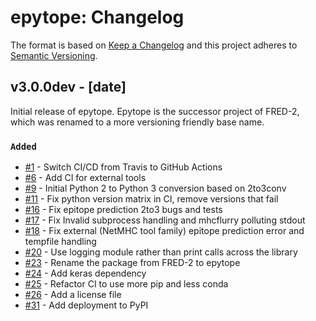 # epytope: Changelog

The format is based on [Keep a Changelog](https://keepachangelog.com/en/1.0.0/)
and this project adheres to [Semantic Versioning](https://semver.org/spec/v2.0.0.html).

## v3.0.0dev - [date]

Initial release of epytope. Epytope is the successor project of FRED-2, which was renamed to a more versioning friendly base name.

### `Added`

- [#1](https://github.com/KohlbacherLab/epytope/pull/1) - Switch CI/CD from Travis to GitHub Actions
- [#6](https://github.com/KohlbacherLab/epytope/pull/6) - Add CI for external tools
- [#9](https://github.com/KohlbacherLab/epytope/pull/9) - Initial Python 2 to Python 3 conversion based on 2to3conv
- [#11](https://github.com/KohlbacherLab/epytope/pull/11) - Fix python version matrix in CI, remove versions that fail
- [#16](https://github.com/KohlbacherLab/epytope/pull/16) - Fix epitope prediction 2to3 bugs and tests
- [#17](https://github.com/KohlbacherLab/epytope/pull/17) - Fix Invalid subprocess handling and mhcflurry polluting stdout
- [#18](https://github.com/KohlbacherLab/epytope/pull/18) - Fix external (NetMHC tool family) epitope prediction error and tempfile handling
- [#20](https://github.com/KohlbacherLab/epytope/pull/20) - Use logging module rather than print calls across the library
- [#23](https://github.com/KohlbacherLab/epytope/pull/23) - Rename the package from FRED-2 to epytope
- [#24](https://github.com/KohlbacherLab/epytope/pull/24) - Add keras dependency
- [#25](https://github.com/KohlbacherLab/epytope/pull/25) - Refactor CI to use more pip and less conda
- [#26](https://github.com/KohlbacherLab/epytope/pull/26) - Add a license file
- [#31](https://github.com/KohlbacherLab/epytope/pull/31) - Add deployment to PyPI
